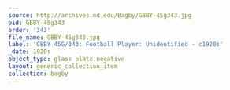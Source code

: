 ```yaml
---
source: http://archives.nd.edu/Bagby/GBBY-45g343.jpg
pid: GBBY-45g343
order: '343'
file_name: GBBY-45g343.jpg
label: 'GBBY 45G/343: Football Player: Unidentified - c1920s'
_date: 1920s
object_type: glass plate negative
layout: generic_collection_item
collection: bagby
---
```

